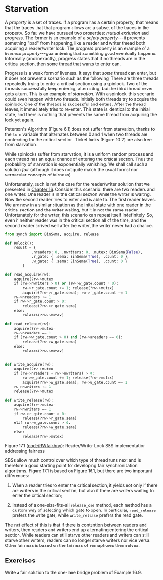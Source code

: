 
# Starvation 

A *property* is a set of traces. If a program has a certain property,
that means that the traces that that program allows are a subset of the
traces in the property. So far, we have pursued two properties: *mutual
exclusion* and *progress*. The former is an example of a *safety
property*---it prevents something "bad" from happening, like a reader
and writer thread both acquiring a reader/writer lock. The *progress*
property is an example of a *liveness property*---guaranteeing that
something good eventually happens. Informally (and inexactly), progress
states that if no threads are in the critical section, then some thread
that wants to enter can.

Progress is a weak form of liveness. It says that *some* thread can
enter, but it does not prevent a scenario such as the following. There
are three threads repeatedly trying to enter a critical section using a
spinlock. Two of the threads successfully keep entering, alternating,
but the third thread never gets a turn. This is an example of
*starvation*. With a spinlock, this scenario could even happen with two
threads. Initially both threads try to acquire the spinlock. One of the
threads is successful and enters. After the thread leaves, it
immediately tries to re-enter. This state is identical to the initial
state, and there is nothing that prevents the same thread from acquiring
the lock yet again.

Peterson's Algorithm (Figure 6.1) does not suffer from starvation,
thanks to the `turn` variable that alternates between 0 and 1 when two
threads are contending for the critical section. Ticket locks
(Figure 10.2) are also free from starvation.

While spinlocks suffer from starvation, it is a uniform random process
and each thread has an equal chance of entering the critical section.
Thus the probability of starvation is exponentially vanishing. We shall
call such a solution *fair* (although it does not quite match the usual
formal nor vernacular concepts of fairness).

Unfortunately, such is not the case for the reader/writer solution that
we presented in [Chapter 16](sbs.md). Consider this scenario: there are two
readers and one writer. One reader is in the critical section while the
writer is waiting. Now the second reader tries to enter and is able to.
The first reader leaves. We are now in a similar situation as the
initial state with one reader in the critical section and the writer
waiting, but it is not the same reader. Unfortunately for the writer,
this scenario can repeat itself indefinitely. So, even if neither reader
was in the critical section all of the time, and the second reader
arrived well after the writer, the writer never had a chance.

```python title="RWfair.hny"
from synch import BinSema, acquire, release

def RWlock():
    result = {
            .nreaders: 0, .nwriters: 0, .mutex: BinSema(False),
            .r_gate: { .sema: BinSema(True), .count: 0 },
            .w_gate: { .sema: BinSema(True), .count: 0 }
        }

def read_acquire(rw):
    acquire(?rw->mutex)
    if (rw->nwriters > 0) or (rw->w_gate.count > 0):
        rw->r_gate.count += 1; release(?rw->mutex)
        acquire(?rw->r_gate.sema); rw->r_gate.count –= 1
    rw->nreaders += 1
    if rw->r_gate.count > 0:
        release(?rw->r_gate.sema)
    else:
        release(?rw->mutex)

def read_release(rw):
    acquire(?rw->mutex)
    rw->nreaders –= 1
    if (rw->w_gate.count > 0) and (rw->nreaders == 0):
        release(?rw->w_gate.sema)
    else:
        release(?rw->mutex)
    

def write_acquire(rw):
    acquire(?rw->mutex)
    if (rw->nreaders + rw->nwriters) > 0:
        rw->w_gate.count += 1; release(?rw->mutex)
        acquire(?rw->w_gate.sema); rw->w_gate.count –= 1
    rw->nwriters += 1
    release(?rw->mutex)

def write_release(rw):
    acquire(?rw->mutex)
    rw->nwriters –= 1
    if rw->r_gate.count > 0:
        release(?rw->r_gate.sema)
    elif rw->w_gate.count > 0:
        release(?rw->w_gate.sema)
    else:
        release(?rw->mutex)
```

<figcaption>Figure 17.1 (<a href=https://harmony.cs.cornell.edu/code/RWfair.hny>code/RWfair.hny</a>): 
Reader/Writer Lock SBS implementation addressing fairness
</figcaption>

SBSs allow much control over which type of thread runs next and is
therefore a good starting point for developing fair synchronization
algorithms. Figure 17.1 is based on Figure 16.1, but there
are two important differences:

1.  When a reader tries to enter the critical section, it yields not
    only if there are writers in the critical section, but also if there
    are writers waiting to enter the critical section;

2.  Instead of a one-size-fits-all `release_one` method, each method has
    a custom way of selecting which gate to open. In particular,
    `read_release` prefers the write gate, while `write_release` prefers
    the read gate.

The net effect of this is that if there is contention between readers
and writers, then readers and writers end up alternating entering the
critical section. While readers can still starve other readers and
writers can still starve other writers, readers can no longer starve
writers nor vice versa. Other fairness is based on the fairness of
semaphores themselves.

## Exercises 


Write a fair solution to the one-lane bridge problem of Example 16.9.

